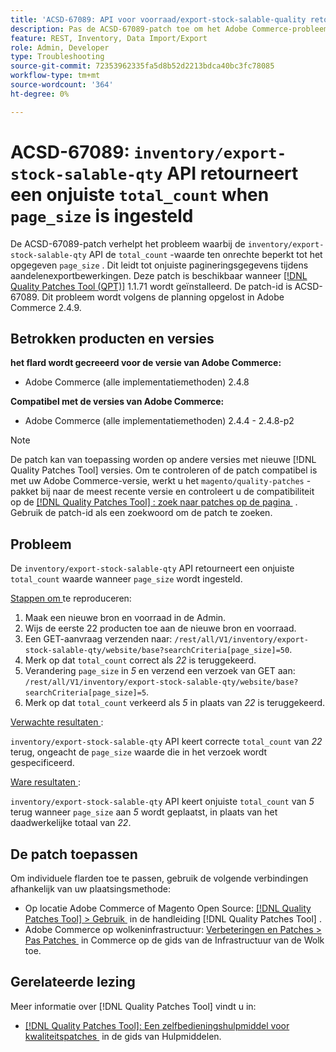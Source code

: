 ```yaml
---
title: 'ACSD-67089: API voor voorraad/export-stock-salable-quality retourneert een onjuiste total_count wanneer page_size is ingesteld'
description: Pas de ACSD-67089-patch toe om het Adobe Commerce-probleem op te lossen waarbij de "voorraad/export-stock-salable-quality"-API de "total_count"-waarde ten onrechte beperkt tot de opgegeven "page_size", wat leidt tot onjuiste pagineringsgegevens tijdens voorraadexportbewerkingen.
feature: REST, Inventory, Data Import/Export
role: Admin, Developer
type: Troubleshooting
source-git-commit: 72353962335fa5d8b52d2213bdca40bc3fc78085
workflow-type: tm+mt
source-wordcount: '364'
ht-degree: 0%

---
```


# ACSD-67089: `inventory/export-stock-salable-qty` API retourneert een onjuiste `total_count` when `page_size` is ingesteld

De ACSD-67089-patch verhelpt het probleem waarbij de `inventory/export-stock-salable-qty` API de `total_count` -waarde ten onrechte beperkt tot het opgegeven `page_size` . Dit leidt tot onjuiste pagineringsgegevens tijdens aandelenexportbewerkingen. Deze patch is beschikbaar wanneer [[!DNL Quality Patches Tool (QPT)]](/help/tools/quality-patches-tool/quality-patches-tool-to-self-serve-quality-patches.md) 1.1.71 wordt geïnstalleerd. De patch-id is ACSD-67089. Dit probleem wordt volgens de planning opgelost in Adobe Commerce 2.4.9.

## Betrokken producten en versies

**het flard wordt gecreeerd voor de versie van Adobe Commerce:**

* Adobe Commerce (alle implementatiemethoden) 2.4.8

**Compatibel met de versies van Adobe Commerce:**

* Adobe Commerce (alle implementatiemethoden) 2.4.4 - 2.4.8-p2

>[!NOTE]
>
>De patch kan van toepassing worden op andere versies met nieuwe [!DNL Quality Patches Tool] versies. Om te controleren of de patch compatibel is met uw Adobe Commerce-versie, werkt u het `magento/quality-patches` -pakket bij naar de meest recente versie en controleert u de compatibiliteit op de [[!DNL Quality Patches Tool] : zoek naar patches op de pagina &#x200B;](https://experienceleague.adobe.com/tools/commerce-quality-patches/index.html?lang=nl-NL) . Gebruik de patch-id als een zoekwoord om de patch te zoeken.

## Probleem

De `inventory/export-stock-salable-qty` API retourneert een onjuiste `total_count` waarde wanneer `page_size` wordt ingesteld.

<u> Stappen om </u> te reproduceren:

1. Maak een nieuwe bron en voorraad in de Admin.
1. Wijs de eerste 22 producten toe aan de nieuwe bron en voorraad.
1. Een GET-aanvraag verzenden naar:
   `/rest/all/V1/inventory/export-stock-salable-qty/website/base?searchCriteria[page_size]=50`.
1. Merk op dat `total_count` correct als *22* is teruggekeerd.
1. Verandering `page_size` in *5* en verzend een verzoek van GET aan:
   `/rest/all/V1/inventory/export-stock-salable-qty/website/base?searchCriteria[page_size]=5`.
1. Merk op dat `total_count` verkeerd als *5* in plaats van *22* is teruggekeerd.

<u> Verwachte resultaten </u>:

`inventory/export-stock-salable-qty` API keert correcte `total_count` van *22* terug, ongeacht de `page_size` waarde die in het verzoek wordt gespecificeerd.

<u> Ware resultaten </u>:

`inventory/export-stock-salable-qty` API keert onjuiste `total_count` van *5* terug wanneer `page_size` aan *5* wordt geplaatst, in plaats van het daadwerkelijke totaal van *22*.

## De patch toepassen

Om individuele flarden toe te passen, gebruik de volgende verbindingen afhankelijk van uw plaatsingsmethode:

* Op locatie Adobe Commerce of Magento Open Source: [[!DNL Quality Patches Tool] > Gebruik &#x200B;](/help/tools/quality-patches-tool/usage.md) in de handleiding [!DNL Quality Patches Tool] .
* Adobe Commerce op wolkeninfrastructuur: [&#x200B; Verbeteringen en Patches > Pas Patches &#x200B;](https://experienceleague.adobe.com/docs/commerce-cloud-service/user-guide/develop/upgrade/apply-patches.html?lang=nl-NL) in Commerce op de gids van de Infrastructuur van de Wolk toe.

## Gerelateerde lezing

Meer informatie over [!DNL Quality Patches Tool] vindt u in:

* [[!DNL Quality Patches Tool]: Een zelfbedieningshulpmiddel voor kwaliteitspatches &#x200B;](/help/tools/quality-patches-tool/quality-patches-tool-to-self-serve-quality-patches.md) in de gids van Hulpmiddelen.
